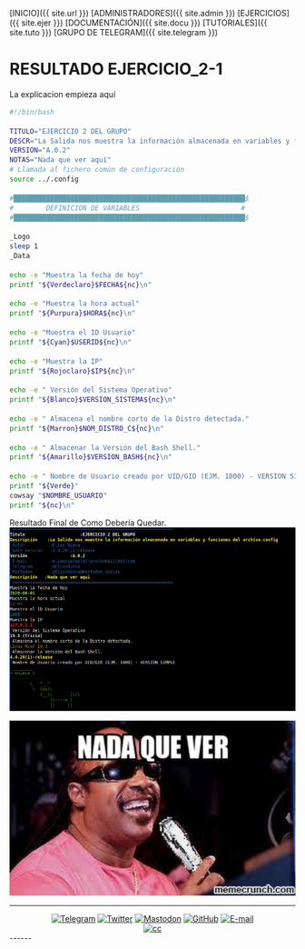 [INICIO]({{ site.url }})  [ADMINISTRADORES]({{ site.admin }}) [EJERCICIOS]({{ site.ejer }}) [DOCUMENTACIÓN]({{ site.docu }}) [TUTORIALES]({{ site.tuto }}) [GRUPO DE TELEGRAM]({{ site.telegram }})

#   RESULTADO EJERCICIO_2-1


La explicacion empieza aquí

```bash
#!/bin/bash

TITULO="EJERCICIO 2 DEL GRUPO"
DESCR="La Salida nos muestra la información almacenada en variables y funciones del archivo.config"
VERSION="A.0.2"
NOTAS="Nada que ver aquí"
# Llamada al fichero común de configuración 
source ../.config

#█████████████████████████████████████████████████████████$
#        DEFINICION DE VARIABLES                         #
#█████████████████████████████████████████████████████████$

_Logo
sleep 1
_Data

echo -e "Muestra la fecha de hoy"
printf "${Verdeclaro}$FECHA${nc}\n"

echo -e "Muestra la hora actual"
printf "${Purpura}$HORA${nc}\n"

echo -e "Muestra el ID Usuario"
printf "${Cyan}$USERID${nc}\n"

echo -e "Muestra la IP"
printf "${Rojoclaro}$IP${nc}\n"

echo -e " Versión del Sistema Operativo"
printf "${Blanco}$VERSION_SISTEMA${nc}\n"

echo -e " Almacena el nombre corto de la Distro detectada."
printf "${Marron}$NOM_DISTRO_C${nc}\n"

echo -e " Almacenar la Versión del Bash Shell."
printf "${Amarillo}$VERSION_BASH${nc}\n"

echo -e " Nombre de Usuario creado por UID/GID (EJM. 1000) - VERSION SIMPLE"
printf "${Verde}"
cowsay "$NOMBRE_USUARIO"
printf "${nc}\n"
```

Resultado Final de Como Debería Quedar.
![](2_RESULTADO.png)

<img src="../nover.jpg" title="NADA QUE VER, ESTOS NO SON LOS RESULTADOS QUE BUSCAIS" style="zoom:150%;" />

------
<center>
<a href="{{ site.twitter }}"><img src="{{ site.img_telegram }}" alt="Telegram"/></a>
<a href="{{ site.twitter }}"><img src="{{ site.img_twitter }}" alt="Twitter"/></a>
<a href="{{ site.mastodon }}"><img src="{{ site.img_mastodon }}" alt="Mastodon"/></a>
<a href="{{ site.github }}"><img src="{{ site.img_github }}" alt="GitHub"/></a>
<a href="{{ site.mail }}"><img src="{{ site.img_mail }}" alt="E-mail"/></a>
<Br>
<a href="{{ site.mail }}"><img src="{{ site.img_creative }}" alt="cc"/></a>
</center>
------